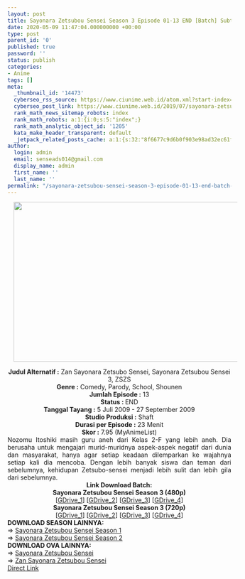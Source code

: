 ```yaml
---
layout: post
title: Sayonara Zetsubou Sensei Season 3 Episode 01-13 END [Batch] Subtitle Indonesia
date: 2020-05-09 11:47:04.000000000 +00:00
type: post
parent_id: '0'
published: true
password: ''
status: publish
categories:
- Anime
tags: []
meta:
  _thumbnail_id: '14473'
  cyberseo_rss_source: https://www.ciunime.web.id/atom.xml?start-index=601&max-results=150
  cyberseo_post_link: https://www.ciunime.web.id/2019/07/sayonara-zetsubou-sensei-season-3.html
  rank_math_news_sitemap_robots: index
  rank_math_robots: a:1:{i:0;s:5:"index";}
  rank_math_analytic_object_id: '1205'
  kata_make_header_transparent: default
  _jetpack_related_posts_cache: a:1:{s:32:"8f6677c9d6b0f903e98ad32ec61f8deb";a:2:{s:7:"expires";i:1658045231;s:7:"payload";a:0:{}}}
author:
  login: admin
  email: senseads014@gmail.com
  display_name: admin
  first_name: ''
  last_name: ''
permalink: "/sayonara-zetsubou-sensei-season-3-episode-01-13-end-batch-subtitle-indonesia/"
---
```

<div class="separator" style="clear: both; text-align: center;"><a href="https://1.bp.blogspot.com/-xJKvIEZfzfw/XTClfezO2EI/AAAAAAAAb_Y/ArozfhBfpVUDNtjE3IS6MHcRVeKQoBbYQCLcBGAs/s1600/Sayonara%2BZetsubou%2BSensei%2BSeason%2B3.jpg" imageanchor="1" style="margin-left: 1em; margin-right: 1em;"><img border="0" data-original-height="720" data-original-width="1280" height="360" src="{{ site.baseurl }}/assets/2020/05/Sayonara%2BZetsubou%2BSensei%2BSeason%2B3.jpg" width="640" /></a></div>
<p>
<div style="text-align: center;"><b>Judul</b><b><b> Alternatif</b> :</b> Zan Sayonara Zetsubo Sensei, Sayonara Zetsubou Sensei 3, ZSZS</div>
<div style="text-align: center;"><b><b>Genre :</b></b> Comedy, Parody, School, Shounen</div>
<div style="text-align: center;"><b>Jumlah Episode :</b> 13<br /><b>Status :&nbsp;</b>END<br /><b>Tanggal Tayang :</b> 5 Juli 2009 - 27 September 2009<br /><b>Studio Produksi :</b> Shaft<br /><b>Durasi per Episode :</b> 23 Menit</div>
<div style="text-align: center;"><b>Skor :</b> 7.95 (MyAnimeList)</div>
<div style="text-align: center;"></div>
<div style="text-align: justify;">Nozomu Itoshiki masih guru aneh dari Kelas 2-F yang lebih aneh. Dia berusaha untuk mengajari murid-muridnya aspek-aspek negatif dari dunia dan masyarakat, hanya agar setiap keadaan dilemparkan ke wajahnya setiap kali dia mencoba. Dengan lebih banyak siswa dan teman dari sebelumnya, kehidupan Zetsubo-sensei menjadi lebih sulit dan lebih gila dari sebelumnya.</div>
<div style="text-align: justify;"></div>
<div style="text-align: justify;"></div>
<div style="text-align: center;"><b>Link Download Batch:</b></div>
<div style="text-align: center;"><b>Sayonara Zetsubou Sensei Season 3 (480p)</b></div>
<div style="text-align: center;">[<a href="https://drive.google.com/uc?id=1ab9qo3LlcDaRCdUV9HBuQEBt-2r-bPKa" target="_blank" rel="noopener">GDrive_1</a>] [<a href="https://drive.google.com/uc?id=1Kw01zWCRpkrfiDt7u3AgNCu94OXP4bYF" target="_blank" rel="noopener">GDrive_2</a>] [<a href="https://drive.google.com/uc?id=101ysyeABPYGOZ3ntV4SJ9pOby8jsKjGO" target="_blank" rel="noopener">GDrive_3</a>] [<a href="https://drive.google.com/uc?export=download&amp;id=0B9GDfsiyXOqQeTNZOF8wV1pHZlE" target="_blank" rel="noopener">GDrive_4</a>]</div>
<div style="text-align: center;"><b>Sayonara Zetsubou Sensei Season 3 (720p)</b><br />[<a href="https://drive.google.com/uc?id=1Z6ZsmIuEYNE1KLmkx1rxo30yJsY0snou" target="_blank" rel="noopener">GDrive_1</a>] [<a href="https://drive.google.com/uc?id=1pM5BaiT7jzZn2vSQEHOxbGC2zJOpP2C8" target="_blank" rel="noopener">GDrive_2</a>] [<a href="https://drive.google.com/uc?id=1O_G4S4_ot28SiCuqqxT6_jf9PWFRkSvE" target="_blank" rel="noopener">GDrive_3</a>] [<a href="https://drive.google.com/uc?export=download&amp;id=0B9GDfsiyXOqQcDJ2MklLYzYtNXM" target="_blank" rel="noopener">GDrive_4</a>]
<div style="text-align: left;"></div>
<div style="text-align: left;"></div>
<div style="text-align: left;"><b>DOWNLOAD SEASON LAINNYA:</b></div>
<div style="text-align: left;"></div>
<div style="text-align: left;">=&gt;&nbsp;<a href="https://www.ciunime.web.id/2019/07/sayonara-zetsubou-sensei-season-1.html" target="_blank" rel="noopener">Sayonara Zetsubou Sensei Season 1</a></div>
<div style="text-align: left;">=&gt;&nbsp;<a href="https://www.ciunime.web.id/2019/07/sayonara-zetsubou-sensei-season-2.html" target="_blank" rel="noopener">Sayonara Zetsubou Sensei Season 2</a></div>
<div style="text-align: left;"></div>
<div style="text-align: left;"><b>DOWNLOAD OVA LAINNYA:</b></div>
<div style="text-align: left;"></div>
<div style="text-align: left;">=&gt;&nbsp;<a href="https://www.ciunime.web.id/2019/07/sayonara-zetsubou-sensei-episode-01-03.html" target="_blank" rel="noopener">Sayonara Zetsubou Sensei</a></div>
<div style="text-align: left;">=&gt;&nbsp;<a href="https://www.ciunime.web.id/2019/08/zan-sayonara-zetsubou-sensei-bangaichi.html" target="_blank" rel="noopener">Zan Sayonara Zetsubou Sensei</a></div>
<div style="text-align: left;"></div>
</div>
<link rel="stylesheet" href="https://cdnjs.cloudflare.com/ajax/libs/font-awesome/4.7.0/css/font-awesome.min.css" />
<div class="divbtn"> <a href="https://handymansurrender.com/fihup8buzv?key=94550f7ce39444073321dde3b8782f97" class="btn"><i class="fa fa-download"></i> Direct Link</a> </div>
